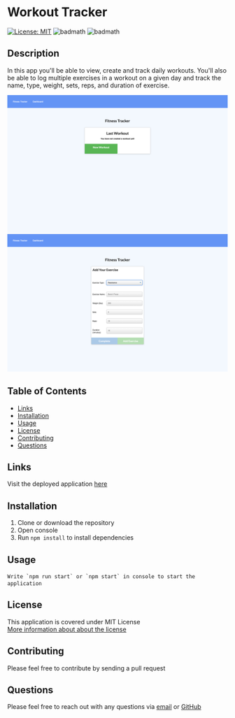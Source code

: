 # Workout Tracker

  [![License: MIT](https://img.shields.io/badge/License-MIT-yellow.svg)](https://opensource.org/licenses/MIT)
  ![badmath](https://img.shields.io/github/languages/top/samersaemeldahr/workout-tracker)
  ![badmath](https://img.shields.io/github/languages/count/samersaemeldahr/workout-tracker)

  ## Description 
In this app you'll be able to view, create and track daily workouts. You'll also be able to log multiple exercises in a workout on a given day and track the name, type, weight, sets, reps, and duration of exercise.

  ![app Screenshot](./Assets/screenshot1.png)
  ![app Screenshot](./Assets/screenshot2.png)

  ## Table of Contents
  
  * [Links](#Links)
  * [Installation](#installation)
  * [Usage](#usage)
  * [License](#license) 
  * [Contributing](#contributing)
  * [Questions](#questions) 

  ## Links

  Visit the deployed application [here](https://boiling-everglades-06609.herokuapp.com/)
  
  ## Installation
  1. Clone or download the repository
  1. Open console
  1. Run `npm install` to install dependencies
  
  ## Usage
    Write `npm run start` or `npm start` in console to start the application
  
## License
This application is covered under MIT License<br>[More information about about the license](https://choosealicense.com/licenses/mit/)
  
  ## Contributing
  Please feel free to contribute by sending a pull request

  ## Questions
  Please feel free to reach out with any questions via [email](mailto:samersaemeldahr@gmail.com) or [GitHub](https://www.github.com/samersaemeldahr)
